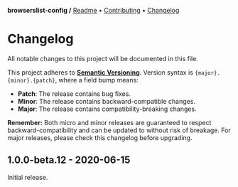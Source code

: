 **browserslist-config /**
[Readme](https://github.com/kisbox/browserslist-config/blob/master/README.md)
• [Contributing](https://github.com/kisbox/browserslist-config/blob/master/CONTRIBUTING.md)
• [Changelog](https://github.com/kisbox/browserslist-config/blob/master/CHANGELOG.md)

# Changelog

All notable changes to this project will be documented in this file.

This project adheres to **[Semantic
Versioning](https://semver.org/spec/v2.0.0.html)**. Version syntax is
`{major}.{minor}.{patch}`, where a field bump means:

- **Patch**: The release contains bug fixes.
- **Minor**: The release contains backward-compatible changes.
- **Major**: The release contains compatibility-breaking changes.

**Remember:** Both micro and minor releases are guaranteed to respect
backward-compatibility and can be updated to without risk of breakage. For major
releases, please check this changelog before upgrading.

## 1.0.0-beta.12 - 2020-06-15

Initial release.
